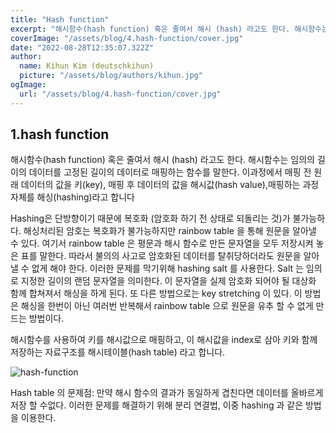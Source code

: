 ```yaml
---
title: "Hash function"
excerpt: "해시함수(hash function) 혹은 줄여서 해시 (hash) 라고도 한다. 해시함수는 임의의 길이의 데이터를 고정된 길이의 데이터로 매핑하는 함수를 말한다. 이과정에서 매핑 전 원래 데이터의 값을 키(key), 매핑 후 데이터의 값을 해시값(hash value),매핑하는 과정 자체를 해싱(hashing)라고 합니다"
coverImage: "/assets/blog/4.hash-function/cover.jpg"
date: "2022-08-28T12:35:07.322Z"
author:
  name: Kihun Kim (deutschkihun)
  picture: "/assets/blog/authors/kihun.jpg"
ogImage:
  url: "/assets/blog/4.hash-function/cover.jpg"
---
```


## 1.hash function

해시함수(hash function) 혹은 줄여서 해시 (hash) 라고도 한다. 해시함수는 임의의 길이의 데이터를 고정된 길이의 데이터로 매핑하는 함수를 말한다. 이과정에서 매핑 전 원래 데이터의 값을 키(key), 매핑 후 데이터의 값을 해시값(hash value),매핑하는 과정 자체를 해싱(hashing)라고 합니다

Hashing은 단방향이기 때문에 복호화 (암호화 하기 전 상태로 되돌리는 것)가 불가능하다.
해싱처리된 암호는 복호화가 불가능하지만 rainbow table 을 통해 원문을 알아낼 수 있다.
여기서 rainbow table 은 평문과 해시 함수로 만든 문자열을 모두 저장시켜 놓은 표를 말한다.
따라서 불의의 사고로 암호화된 데이터를 탈취당하더라도 원문을 알아낼 수 없게 해야 한다.
이러한 문제를 막기위해 hashing salt 를 사용한다.
Salt 는 임의로 지정한 길이의 랜덤 문자열을 의미한다.
이 문자열을 실제 암호화 되어야 될 대상화 함께 합쳐져서 해싱을 하게 된다.
또 다른 방법으로는 key stretching 이 있다.
이 방법은 해싱을 한번이 아닌 여러번 반복해서 rainbow table 으로 원문을 유추 할 수 없게 만드는 방법이다.

해시함수를 사용하여 키를 해시값으로 매핑하고, 이 해시값을 index로 삼아 키와 함께 저장하는 자료구조를 해시테이블(hash table) 라고 합니다.

![hash-function](/assets/blog/4.hash-function/hash-function.jpg)

Hash table 의 문제점: 만약 해시 함수의 결과가 동일하게 겹친다면 데이터를 올바르게 저장 할 수없다. 이러한 문제를 해결하기 위해 분리 연결법, 이중 hashing 과 같은 방법을 이용한다.
